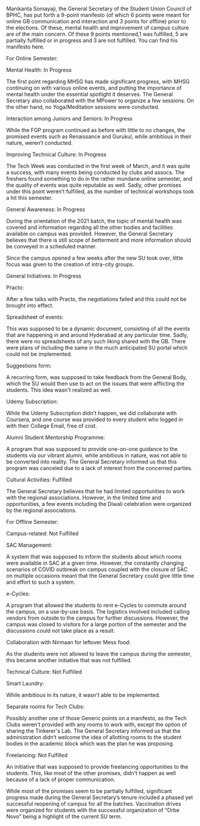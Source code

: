 
Manikanta Somayaji, the General Secretary of the Student Union Council of BPHC, has put forth a 9-point manifesto (of which 6 points were meant for online GB communication and interaction and 3 points for offline) prior to the elections. Of these, mental health and improvement of campus culture are of the main concern. Of these 9 points mentioned,1 was fulfilled, 5 are partially fulfilled or in progress and 3 are not fulfilled. You can find his manifesto here.


For Online Semester:



Mental Health: In Progress



The first point regarding MHSG has made significant progress, with MHSG continuing on with various online events, and putting the importance of mental health under the essential spotlight it deserves. The General Secretary also collaborated with the MPower to organize a few sessions. On the other hand, no Yoga/Meditation sessions were conducted.



Interaction among Juniors and Seniors: In Progress



While the FGP program continued as before with little to no changes, the promised events such as Renaissance and Gurukul, while ambitious in their nature, weren’t conducted.



Improving Technical Culture: In Progress



The Tech Week was conducted in the first week of March, and it was quite a success, with many events being conducted by clubs and assocs. The freshers found something to do in the rather mundane online semester, and the quality of events was quite reputable as well. Sadly, other promises under this point weren’t fulfilled, as the number of technical workshops took a hit this semester.



General Awareness: In Progress



During the orientation of the 2021 batch, the topic of mental health was covered and information regarding all the other bodies and facilities available on campus was provided. However, the General Secretary believes that there is still scope of betterment and more information should be conveyed in a scheduled manner.&nbsp;


Since the campus opened a few weeks after the new SU took over, little focus was given to the creation of intra-city groups.



General Initiatives: In Progress



Practo:&nbsp;


After a few talks with Practo, the negotiations failed and this could not be brought into effect.


Spreadsheet of events:&nbsp;


This was supposed to be a dynamic document, consisting of all the events that are happening in and around Hyderabad at any particular time. Sadly, there were no spreadsheets of any such liking shared with the GB. There were plans of including the same in the much anticipated SU portal which could not be implemented.


Suggestions form:&nbsp;


A recurring form, was supposed to take feedback from the General Body, which the SU would then use to act on the issues that were afflicting the students. This idea wasn't realized as well. 


Udemy Subscription:&nbsp;


While the Udemy Subscription didn't happen, we did collaborate with Coursera, and one course was provided to every student who logged in with their College Email, free of cost.&nbsp;


Alumni Student Mentorship Programme:&nbsp;


A program that was supposed to provide one-on-one guidance to the students via our vibrant alumni, while ambitious in nature, was not able to be converted into reality. The General Secretary informed us that this program was canceled due to a lack of interest from the concerned parties.



Cultural Activities: Fulfilled



The General Secretary believes that he had limited opportunities to work with the regional associations. However, in the limited time and opportunities, a few events including the Diwali celebration were organized by the regional associations.&nbsp;


For Offline Semester:



Campus-related: Not Fulfilled



SAC Management:&nbsp;


A system that was supposed to inform the students about which rooms were available in SAC at a given time. However, the constantly changing scenarios of COVID outbreak on campus coupled with the closure of SAC on multiple occasions meant that the General Secretary could give little time and effort to such a system. 


e-Cycles:&nbsp;


A program that allowed the students to rent e-Cycles to commute around the campus, on a use-by-use basis. The logistics involved included calling vendors from outside to the campus for further discussions. However, the campus was closed to visitors for a large portion of the semester and the discussions could not take place as a result.


Collaboration with Nirmaan for leftover Mess food:&nbsp;


As the students were not allowed to leave the campus during the semester, this became another initiative that was not fulfilled.



Technical Culture: Not Fulfilled



Smart Laundry:&nbsp;


While ambitious in its nature, it wasn't able to be implemented.&nbsp;


Separate rooms for Tech Clubs:&nbsp;


Possibly another one of those Generic points on a manifesto, as the Tech Clubs weren't provided with any rooms to work with, except the option of sharing the Tinkerer's Lab. The General Secretary informed us that the administration didn’t welcome the idea of allotting rooms to the student bodies in the academic block which was the plan he was proposing.



Freelancing: Not Fulfilled



An initiative that was supposed to provide freelancing opportunities to the students. This, like most of the other promises, didn't happen as well because of a lack of proper communication. 


While most of the promises seem to be partially fulfilled, significant progress made during the General Secretary’s tenure included a phased yet successful reopening of campus for all the batches. Vaccination drives were organized for students with the successful organization of “Orbe Novo” being a highlight of the current SU term.

